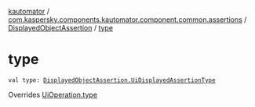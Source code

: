 [kautomator](../../index.md) / [com.kaspersky.components.kautomator.component.common.assertions](../index.md) / [DisplayedObjectAssertion](index.md) / [type](./type.md)

# type

`val type: `[`DisplayedObjectAssertion.UiDisplayedAssertionType`](-ui-displayed-assertion-type/index.md)

Overrides [UiOperation.type](../../com.kaspersky.components.kautomator.intercept.operation/-ui-operation/type.md)

